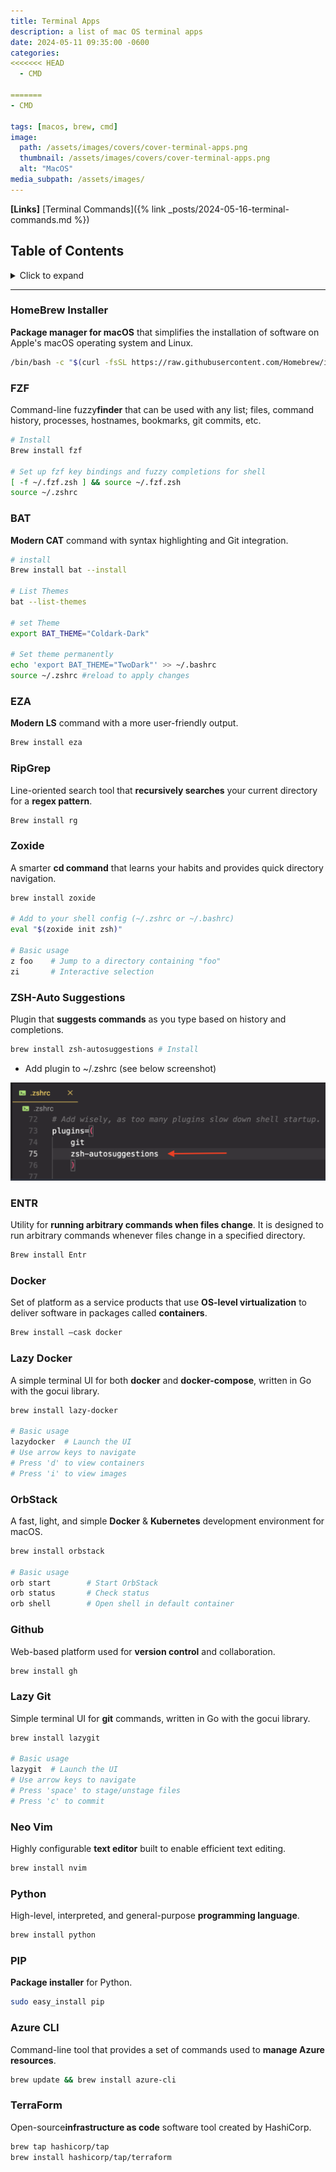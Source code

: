 ```yaml
---
title: Terminal Apps
description: a list of mac OS terminal apps
date: 2024-05-11 09:35:00 -0600
categories:
<<<<<<< HEAD
  - CMD

=======
- CMD

tags: [macos, brew, cmd]
image:
  path: /assets/images/covers/cover-terminal-apps.png
  thumbnail: /assets/images/covers/cover-terminal-apps.png
  alt: "MacOS"
media_subpath: /assets/images/
---
```


**[Links]**
[Terminal Commands]({% link _posts/2024-05-16-terminal-commands.md %})

## Table of Contents

<details>
<summary>Click to expand</summary>

- [HomeBrew](#homebrew-installer)
- [FZF](#fzf)
- [BAT](#bat)
- [EZA](#eza)
- [RipGrep](#ripgrep)
- [Zoxide](#zoxide)
- [ZSH-Auto Suggestions](#zsh-auto-suggestions)
- [ENTR](#entr)
- [Docker](#docker)
- [Lazy Docker](#lazy-docker)
- [OrbStack](#orbstack)
- [Github](#github)
- [Lazy Git](#lazy-git)
- [Neo Vim](#neo-vim)
- [Python](#python)
- [PIP](#pip)
- [Azure CLI](#azure-cli)
- [TerraForm](#terraform)
- [TopGrade](#topgrade)
- [NCDU](#ncdu)
- [Speed Test](#speed-test)
- [PowerShell Upgrade](#powershell-upgrade)
- [Nmap](#nmap)
- [Glow](#glow)
- [Matrix Code](#matrix-code)
- [Busyness](#busyness)
</details>

---

### HomeBrew Installer

**Package manager for macOS** that simplifies the installation of software on Apple's macOS operating system and Linux.

```bash
/bin/bash -c "$(curl -fsSL https://raw.githubusercontent.com/Homebrew/install/HEAD/install.sh)"
```

### FZF

Command-line fuzzy**finder** that can be used with any list; files, command history, processes, hostnames, bookmarks, git commits, etc.

```bash
# Install
Brew install fzf

# Set up fzf key bindings and fuzzy completions for shell
[ -f ~/.fzf.zsh ] && source ~/.fzf.zsh
source ~/.zshrc
```

### BAT

**Modern CAT** command with syntax highlighting and Git integration.

```bash
# install
Brew install bat --install

# List Themes
bat --list-themes

# set Theme
export BAT_THEME="Coldark-Dark"

# Set theme permanently
echo 'export BAT_THEME="TwoDark"' >> ~/.bashrc
source ~/.zshrc #reload to apply changes
```

### EZA

**Modern LS** command with a more user-friendly output.

```bash
Brew install eza
```

### RipGrep

Line-oriented search tool that **recursively searches** your current directory for a **regex pattern**.

```bash
Brew install rg
```

### Zoxide

A smarter **cd command** that learns your habits and provides quick directory navigation.

```bash
brew install zoxide

# Add to your shell config (~/.zshrc or ~/.bashrc)
eval "$(zoxide init zsh)"

# Basic usage
z foo    # Jump to a directory containing "foo"
zi       # Interactive selection
```

### ZSH-Auto Suggestions

Plugin that **suggests commands** as you type based on history and completions.

```bash
brew install zsh-autosuggestions # Install
```

- Add plugin to ~/.zshrc (see below screenshot)

![Add plugin](/assets/images/content/example-add-plugin-zshrc.png)

### ENTR

Utility for **running arbitrary commands when files change**. It is designed to run arbitrary commands whenever files change in a specified directory.

```bash
Brew install Entr
```

### Docker

Set of platform as a service products that use **OS-level virtualization** to deliver software in packages called **containers**.

```bash
Brew install —cask docker
```

### Lazy Docker

A simple terminal UI for both **docker** and **docker-compose**, written in Go with the gocui library.

```bash
brew install lazy-docker

# Basic usage
lazydocker  # Launch the UI
# Use arrow keys to navigate
# Press 'd' to view containers
# Press 'i' to view images
```

### OrbStack

A fast, light, and simple **Docker** & **Kubernetes** development environment for macOS.

```bash
brew install orbstack

# Basic usage
orb start        # Start OrbStack
orb status       # Check status
orb shell        # Open shell in default container
```

### Github

Web-based platform used for **version control** and collaboration.

```bash
brew install gh
```

### Lazy Git

Simple terminal UI for **git** commands, written in Go with the gocui library.

```bash
brew install lazygit

# Basic usage
lazygit  # Launch the UI
# Use arrow keys to navigate
# Press 'space' to stage/unstage files
# Press 'c' to commit
```

### Neo Vim

Highly configurable **text editor** built to enable efficient text editing.

```bash
brew install nvim
```

### Python

High-level, interpreted, and general-purpose **programming language**.

```bash
brew install python
```

### PIP

**Package installer** for Python.

```bash
sudo easy_install pip
```

### Azure CLI

Command-line tool that provides a set of commands used to **manage Azure resources**.

```bash
brew update && brew install azure-cli
```

### TerraForm

Open-source**infrastructure as code** software tool created by HashiCorp.

```bash
brew tap hashicorp/tap
brew install hashicorp/tap/terraform
```
